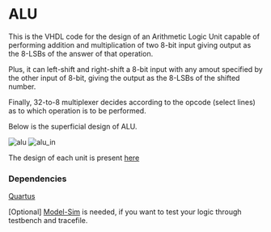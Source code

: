 # ALU

This is the VHDL code for the design of an Arithmetic Logic Unit capable of performing addition and multiplication of two 8-bit input giving output as the 8-LSBs of the answer of that operation.  

Plus, it can left-shift and right-shift a 8-bit input with any amout specified by the other input of 8-bit, giving the output as the 8-LSBs of the shifted number.  

Finally, 32-to-8 multiplexer decides according to the opcode (select lines) as to which operation is to be performed.  

Below is the superficial design of ALU.  

![alu](https://user-images.githubusercontent.com/45922320/74584348-68ae6f00-4ff7-11ea-963b-c098aa8bbb63.png)
![alu_in](https://user-images.githubusercontent.com/45922320/74584351-69df9c00-4ff7-11ea-951c-096dbc327bb8.png)


The design of each unit is present [here](https://github.com/v1an1/Codes-for-EE214-Digital-lab/tree/master/ALU/img)

### Dependencies

[Quartus](https://www.intel.com/content/www/us/en/programmable/downloads/download-center.html)

[Optional] [Model-Sim](https://www.intel.com/content/www/us/en/programmable/downloads/download-center.html) is needed, if you want to test your logic through testbench and tracefile.
